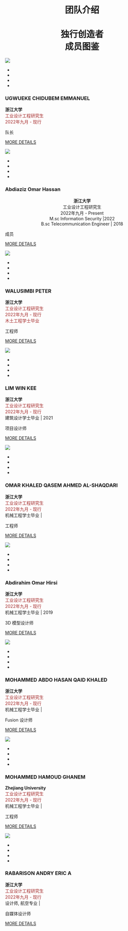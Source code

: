 <h1 align="center"> 团队介绍 </h1>

<div class="demo">
        <div class="container">
            <div class="row text-center">
               <h1 align ="Center"> 独行创造者 <br> 成员图鉴 </h1>
            </div>

<div class="row">
                <div class="col-md-4 col-sm-6">
                    <div class="our-team">
                        <div class="pic">
                            <img src="img/share.jpg">
                            <ul class="social">
                                <li><a href="#" class="fab fa-facebook"></a></li>
                                <li><a href="#" class="fab fa-google-plus"></a></li>
                                <li><a href="#" class="fab fa-instagram"></a></li>
                                <li><a href="#" class="fab fa-linkedin"></a></li>
                            </ul>
                        </div>
                        <div class="team-content">
                            <h3 class="title">UGWUEKE CHIDUBEM EMMANUEL </h3>
                            <p style="text-align:left;">
                            <b>浙江大学 </b><br>
                            <span style="color:brown;">
                            工业设计工程研究生 <br>
                            2022年九月 - 现行 <br>
                            </span>
                                </p>
                            <span class="post">队长</span>                       
                             

[MORE DETAILS](AboutUs/AUGY.md)                                                                               
                        </div>
                    </div>
                </div>
                


<div class="col-md-4 col-sm-6">
                    <div class="our-team">
                        <div class="pic">
                            <img src="img/new.png">
                            <ul class="social">
                                <li><a href="https://www.linkedin.com/in/abdiaziz-omar-hassan-359745b4/" class="fab fa-facebook"></a></li>
                                <li><a href="#" class="fab fa-google-plus"></a></li>
                                <li><a href="#" class="fab fa-instagram"></a></li>
                                <li><a href="https://www.facebook.com/bincmar" class="fab fa-linkedin"></a></li>
                            </ul>
                        </div>
                        <div class="team-content">
                            <h3 class="title">Abdiaziz Omar Hassan</h3>
                            <p style="text-align:center;">
                            <b>浙江大学 </b><br>
                            工业设计工程研究生 <br>
                         2022年九月 - Present <br>
                         </span>
                         M.sc Information Security |2022 <br>
                         B.sc Telecommunication Engineer | 2018
                         </p>
                            <span class="post">成员</span>


[MORE DETAILS](AboutUs/Mahir.md)
                        </div>
                    </div>
                </div>

<div class="col-md-4 col-sm-6">
                    <div class="our-team">
                        <div class="pic">
                            <img src="img/WeChat Image_202211042346512.jpg">
                            <ul class="social">
                                <li><a href="#" class="fab fa-facebook"></a></li>
                                <li><a href="#" class="fab fa-google-plus"></a></li>
                                <li><a href="#" class="fab fa-instagram"></a></li>
                                <li><a href="#" class="fab fa-linkedin"></a></li>
                            </ul>
                        </div>
                        <div class="team-content">
                            <h3 class="title">WALUSIMBI PETER </h3>
                            <p style="text-align:left;">
                            <b>浙江大学 </b><br>
                            <span style="color:brown;">
                            工业设计工程研究生 <br>
                            2022年九月 - 现行 <br>
                            木土工程学士毕业
                            </span>
                                </p>
                            <span class="post">工程师</span>


[MORE DETAILS](AboutUs/Peter.md)
                        </div>
                    </div>
                </div>
            </div>
            <div class="row">
                <div class="col-md-4 col-sm-6">
                    <div class="our-team">
                        <div class="pic">
                            <img src="img/winkee.jpg">
                            <ul class="social">
                                <li><a href="#" class="fab fa-facebook"></a></li>
                                <li><a href="#" class="fab fa-google-plus"></a></li>
                                <li><a href="#" class="fab fa-instagram"></a></li>
                                <li><a href="#" class="fab fa-linkedin"></a></li>
                            </ul>
                        </div>
                        <div class="team-content">
                            <h3 class="title">LIM WIN KEE</h3>
                             <b>浙江大学 </b><br>
                             <span style="color:brown;">
                          工业设计工程研究生 <br>
                           2022年九月 - 现行 <br>
                          </span>
                          建筑设计学士毕业 | 2021
                           </p>
                            <span class="post">项目设计师</span>


[MORE DETAILS](AboutUs/Winke.md)
                        </div>
                    </div>
                </div>

<div class="col-md-4 col-sm-6">
                    <div class="our-team">
                        <div class="pic">
                            <img src="img/khaled.jpg">
                            <ul class="social">
                                <li><a href="#" class="fab fa-facebook"></a></li>
                                <li><a href="#" class="fab fa-google-plus"></a></li>
                                <li><a href="#" class="fab fa-instagram"></a></li>
                                <li><a href="#" class="fab fa-linkedin"></a></li>
                            </ul>
                        </div>
                        <div class="team-content">
                            <h3 class="title">OMAR KHALED QASEM AHMED AL-SHAQDARI </h3>
                            <p style="text-align:left;">
                            <b>浙江大学 </b><br>
                          <span style="color:brown;">
                          工业设计工程研究生 <br>
                          2022年九月 - 现行 <br>
                          </span>
                          机械工程学士毕业 |
                           </p>
                            <span class="post">工程师</span>


[MORE DETAILS](AboutUs/khaled.md)
                        </div>
                    </div>
                </div>

<div class="col-md-4 col-sm-6">
                    <div class="our-team">
                        <div class="pic">
                            <img src="img/hirsi.jpg">
                            <ul class="social">
                                <li><a href="#" class="fab fa-facebook"></a></li>
                                <li><a href="#" class="fab fa-google-plus"></a></li>
                                <li><a href="#" class="fab fa-instagram"></a></li>
                                <li><a href="#" class="fab fa-linkedin"></a></li>
                            </ul>
                        </div>
                        <div class="team-content">
                            <h3 class="title">Abdirahim Omar Hirsi </h3>
                          <p style="text-align:left;">
                          <b>浙江大学 </b><br>
                          <span style="color:brown;">
                          工业设计工程研究生 <br>
                          2022年九月 - 现行 <br>
                           </span>
                           机械工程学士毕业 | 2019
                          </p>
                            <span class="post">3D 模型设计师</span>


[MORE DETAILS](AboutUs/Hirsi.md)
                        </div>
                    </div>
                </div>
            </div>
            <div class="row">
                <div class="col-md-4 col-sm-6">
                    <div class="our-team">
                        <div class="pic">
                            <img src="img/new.png">
                            <ul class="social">
                                <li><a href="#" class="fab fa-facebook"></a></li>
                                <li><a href="#" class="fab fa-google-plus"></a></li>
                                <li><a href="#" class="fab fa-instagram"></a></li>
                                <li><a href="#" class="fab fa-linkedin"></a></li>
                            </ul>
                        </div>
                        <div class="team-content">
                            <h3 class="title">MOHAMMED ABDO HASAN QAID KHALED </h3>
                          <p style="text-align:left;">
                          <b>浙江大学 </b><br>
                          <span style="color:brown;">
                          工业设计工程研究生 <br>
                           2022年九月 - 现行 <br>
                           </span>
                          机械工程学士毕业 |
                          </p>
                            <span class="post">Fusion 设计师</span>


[MORE DETAILS](AboutUs/qaid.md)
                        </div>
                    </div>
                </div>

<div class="col-md-4 col-sm-6">
                    <div class="our-team">
                        <div class="pic">
                            <img src="img/new.png">
                            <ul class="social">
                                <li><a href="#" class="fab fa-facebook"></a></li>
                                <li><a href="#" class="fab fa-google-plus"></a></li>
                                <li><a href="#" class="fab fa-instagram"></a></li>
                                <li><a href="#" class="fab fa-linkedin"></a></li>
                            </ul>
                        </div>
                        <div class="team-content">
                           <h3 class="title">MOHAMMED HAMOUD GHANEM </h3>
                          <p style="text-align:left;">
                          <b>Zhejiang University </b><br>
                           <span style="color:brown;">
                          工业设计工程研究生 <br>
                          2022年九月 - 现行 <br>
                          </span>
                          机械工程学士毕业 |
                          </p>
                            <span class="post">工程师</span>


[MORE DETAILS](AboutUs/weal.md)
                        </div>
                    </div>
                </div>

<div class="col-md-4 col-sm-6">
                    <div class="our-team">
                        <div class="pic">
                            <img src="img/Eric-Team4.png">
                            <ul class="social">
                                <li><a href="#" class="fab fa-facebook"></a></li>
                                <li><a href="#" class="fab fa-google-plus"></a></li>
                                <li><a href="#" class="fab fa-instagram"></a></li>
                                <li><a href="#" class="fab fa-linkedin"></a></li>
                            </ul>
                        </div>
                        <div class="team-content">
                            <h3 class="title">RABARISON ANDRY ERIC A </a></h3>
                          <p style="text-align:left;">
                          <b>浙江大学 </b><br>
                          <span style="color:brown;">
                          工业设计工程研究生<br>
                          2022年九月 - 现行 <br>
                          </span>
                          设计师, 航空专业 |
                          </p> 
                            <span class="post">自媒体设计师</span>



[MORE DETAILS](AboutUs/AN.md)
                        </div>
                    </div>
                </div>
            </div>
        </div>
    </div>
 
